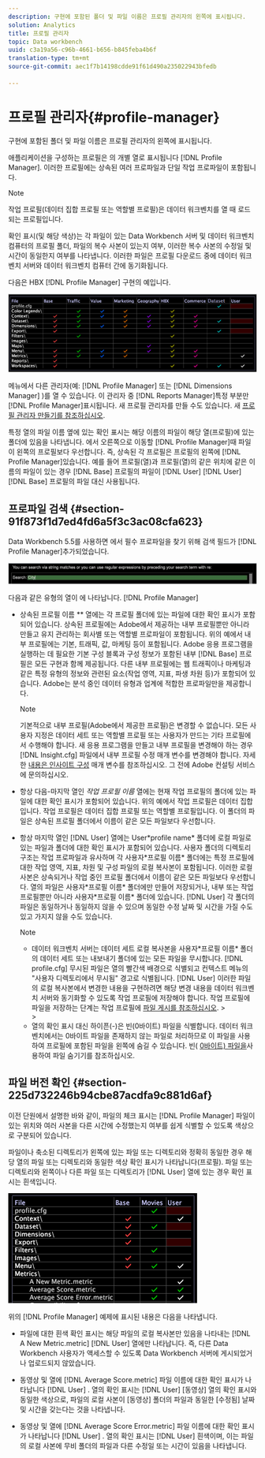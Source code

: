 ```yaml
---
description: 구현에 포함된 폴더 및 파일 이름은 프로필 관리자의 왼쪽에 표시됩니다.
solution: Analytics
title: 프로필 관리자
topic: Data workbench
uuid: c3a19a56-c96b-4661-b656-b845feba4b6f
translation-type: tm+mt
source-git-commit: aec1f7b14198cdde91f61d490a235022943bfedb

---
```



# 프로필 관리자{#profile-manager}

구현에 포함된 폴더 및 파일 이름은 프로필 관리자의 왼쪽에 표시됩니다.

애플리케이션을 구성하는 프로필은 의 개별 열로 표시됩니다 [!DNL Profile Manager]. 이러한 프로필에는 상속된 여러 프로파일과 단일 작업 프로파일이 포함됩니다.

>[!NOTE]
>
>작업 프로필(데이터 집합 프로필 또는 역할별 프로필)은 데이터 워크벤치를 열 때 로드되는 프로필입니다.

확인 표시(및 해당 색상)는 각 파일이 있는 Data Workbench 서버 및 데이터 워크벤치 컴퓨터의 프로필 폴더, 파일의 복수 사본이 있는지 여부, 이러한 복수 사본의 수정일 및 시간이 동일한지 여부를 나타냅니다. 이러한 파일은 프로필 다운로드 중에 데이터 워크벤치 서버와 데이터 워크벤치 컴퓨터 간에 동기화됩니다.

다음은 HBX [!DNL Profile Manager] 구현의 예입니다.

![](assets/client-prof.png)

메뉴에서 다른 관리자(예: [!DNL Profile Manager] 또는 [!DNL Dimensions Manager] )를 열 수 있습니다. 이 관리자 중 [!DNL Reports Manager]특정 부분만 [!DNL Profile Manager]표시됩니다. 새 프로필 관리자를 만들 수도 있습니다. 새 [프로필 관리자 만들기를 참조하십시오](../../../../home/c-get-started/c-intf-anlys-ftrs/c-cstm-prof-files-mgrs/c-new-prof-mgrs.md#concept-0021e006523e4d538aaa16322731d9d3).

특정 열의 파일 이름 옆에 있는 확인 표시는 해당 이름의 파일이 해당 열(프로필)에 있는 폴더에 있음을 나타냅니다. 에서 오른쪽으로 이동할 [!DNL Profile Manager]때 파일이 왼쪽의 프로필보다 우선합니다. 즉, 상속된 각 프로필은 프로필의 왼쪽에 [!DNL Profile Manager]있습니다. 예를 들어 프로필(열)과 프로필(열)의 같은 위치에 같은 이름의 파일이 있는 경우 [!DNL Base] 프로필의 파일이 [!DNL User] [!DNL User] [!DNL Base] 프로필의 파일 대신 사용됩니다.

## 프로파일 검색 {#section-91f873f1d7ed4fd6a5f3c3ac08cfa623}

Data Workbench 5.5를 사용하면 에서 필수 프로파일을 찾기 위해 검색 필드가 [!DNL Profile Manager]추가되었습니다.

![](assets/client-prof2.png)

다음과 같은 유형의 열이 에 나타납니다. [!DNL Profile Manager]

* 상속된 프로필 이름 ** 열에는 각 프로필 폴더에 있는 파일에 대한 확인 표시가 포함되어 있습니다. 상속된 프로필에는 Adobe에서 제공하는 내부 프로필뿐만 아니라 만들고 유지 관리하는 회사별 또는 역할별 프로파일이 포함됩니다. 위의 예에서 내부 프로필에는 기본, 트래픽, 값, 마케팅 등이 포함됩니다. Adobe 응용 프로그램을 실행하는 데 필요한 기본 구성 블록과 구성 정보가 포함된 내부 [!DNL Base] 프로필은 모든 구현과 함께 제공됩니다. 다른 내부 프로필에는 웹 트래픽이나 마케팅과 같은 특정 유형의 정보와 관련된 요소(작업 영역, 지표, 파생 차원 등)가 포함되어 있습니다. Adobe는 분석 중인 데이터 유형과 업계에 적합한 프로파일만을 제공합니다.

   >[!NOTE]
   >
   >기본적으로 내부 프로필(Adobe에서 제공한 프로필)은 변경할 수 없습니다. 모든 사용자 지정은 데이터 세트 또는 역할별 프로필 또는 사용자가 만드는 기타 프로필에서 수행해야 합니다. 새 응용 프로그램을 만들고 내부 프로필을 변경해야 하는 경우 [!DNL Insight.cfg] 파일에서 내부 프로필 수정 매개 변수를 변경해야 합니다. 자세한 [내용은 인사이트 구성](../../../../home/c-get-started/c-insght-config-param.md#concept-14da97d0756348e885c08ca9e866074b) 매개 변수를 참조하십시오. 그 전에 Adobe 컨설팅 서비스에 문의하십시오.

* 항상 다음-마지막 열인 *작업 프로필 이름* 열에는 현재 작업 프로필의 폴더에 있는 파일에 대한 확인 표시가 포함되어 있습니다. 위의 예에서 작업 프로필은 데이터 집합입니다. 작업 프로필은 데이터 집합 프로필 또는 역할별 프로필입니다. 이 폴더의 파일은 상속된 프로필 폴더에서 이름이 같은 모든 파일보다 우선합니다.
* 항상 마지막 열인 [!DNL User] 열에는 User\*profile name* 폴더에 로컬 파일로 있는 파일과 폴더에 대한 확인 표시가 포함되어 있습니다. 사용자 폴더의 디렉토리 구조는 작업 프로파일과 유사하며 각 사용자\*프로필 이름* 폴더에는 특정 프로필에 대한 작업 영역, 지표, 차원 및 구성 파일의 로컬 복사본이 포함됩니다. 이러한 로컬 사본은 상속되거나 작업 중인 프로필 폴더에서 이름이 같은 모든 파일보다 우선합니다. 열의 파일은 사용자\*프로필 이름* 폴더에만 만들어 저장되거나, 내부 또는 작업 프로필뿐만 아니라 사용자\*프로필 이름* 폴더에 있습니다. [!DNL User] 각 폴더의 파일은 동일하거나 동일하지 않을 수 있으며 동일한 수정 날짜 및 시간을 가질 수도 있고 가지지 않을 수도 있습니다.

   >[!NOTE]
   >
   >
   >    
   >    
   >    * 데이터 워크벤치 서버는 데이터 세트 로컬 복사본을 사용자\*프로필 이름* 폴더의 데이터 세트 또는 내보내기 폴더에 있는 모든 파일을 무시합니다. [!DNL profile.cfg] 무시된 파일은 열의 빨간색 배경으로 식별되고 컨텍스트 메뉴의 &quot;사용자 디렉토리에서 무시됨&quot; 경고로 식별됩니다. [!DNL User] 이러한 파일의 로컬 복사본에서 변경한 내용을 구현하려면 해당 변경 내용을 데이터 워크벤치 서버와 동기화할 수 있도록 작업 프로필에 저장해야 합니다. 작업 프로필에 파일을 저장하는 단계는 작업 프로필에 [파일 게시를 참조하십시오](../../../../home/c-get-started/c-admin-intrf/c-prof-mgr/t-pub-files-wkg-prof.md#task-a0106e010c834d16bd60eef4721b6af9).
      >    
      >    
   * 열의 확인 표시 대신 하이픈(-)은 빈(0바이트) 파일을 식별합니다. 데이터 워크벤치에서는 0바이트 파일을 존재하지 않는 파일로 처리하므로 이 파일을 사용하여 프로필에 포함된 파일을 왼쪽에 숨길 수 있습니다. 빈( [0바이트) 파일을](../../../../home/c-get-started/c-admin-intrf/c-prof-mgr/c-empty-files.md#concept-e776fac9e5904bed8c13b9d5eb17c491)사용하여 파일 숨기기를 참조하십시오.


## 파일 버전 확인 {#section-225d732246b94cbe87acdfa9c881d6af}

이전 단원에서 설명한 바와 같이, 파일의 체크 표시는 [!DNL Profile Manager] 파일이 있는 위치와 여러 사본을 다른 시간에 수정했는지 여부를 쉽게 식별할 수 있도록 색상으로 구분되어 있습니다.

파일이나 축소된 디렉토리가 왼쪽에 있는 파일 또는 디렉토리와 정확히 동일한 경우 해당 열의 파일 또는 디렉토리와 동일한 색상 확인 표시가 나타납니다(프로필). 파일 또는 디렉토리와 왼쪽이나 다른 파일 또는 디렉토리가 [!DNL User] 열에 있는 경우 확인 표시는 흰색입니다.

![](assets/vis_ProfMgr_LocalFiles.png)

위의 [!DNL Profile Manager] 예제에 표시된 내용은 다음을 나타냅니다.

* 파일에 대한 흰색 확인 표시는 해당 파일의 로컬 복사본만 있음을 나타내는 [!DNL A New Metric.metric] [!DNL User] 열에만 나타납니다. 즉, 다른 Data Workbench 사용자가 액세스할 수 있도록 Data Workbench 서버에 게시되었거나 업로드되지 않았습니다.

* 동영상 및 열에 [!DNL Average Score.metric] 파일 이름에 대한 확인 표시가 나타납니다 [!DNL User] . 열의 확인 표시는 [!DNL User] [동영상] 열의 확인 표시와 동일한 색상으로, 파일의 로컬 사본이 [동영상] 폴더의 파일과 동일한 [수정됨] 날짜 및 시간을 갖는다는 것을 나타냅니다.

* 동영상 및 열에 [!DNL Average Score Error.metric] 파일 이름에 대한 확인 표시가 나타납니다 [!DNL User] . 열의 확인 표시는 [!DNL User] 흰색이며, 이는 파일의 로컬 사본에 무비 폴더의 파일과 다른 수정일 또는 시간이 있음을 나타냅니다.

